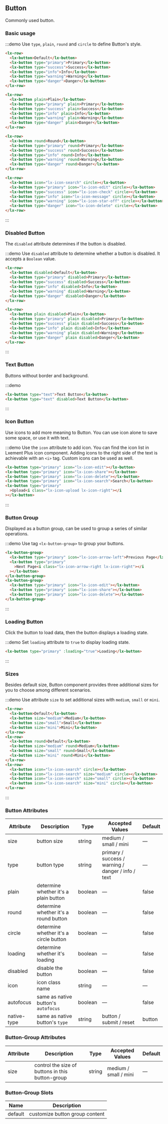 ## Button

Commonly used button.

### Basic usage

:::demo Use `type`, `plain`, `round` and `circle` to define Button's style.

```html
<lx-row>
  <lx-button>Default</lx-button>
  <lx-button type="primary">Primary</lx-button>
  <lx-button type="success">Success</lx-button>
  <lx-button type="info">Info</lx-button>
  <lx-button type="warning">Warning</lx-button>
  <lx-button type="danger">Danger</lx-button>
</lx-row>

<lx-row>
  <lx-button plain>Plain</lx-button>
  <lx-button type="primary" plain>Primary</lx-button>
  <lx-button type="success" plain>Success</lx-button>
  <lx-button type="info" plain>Info</lx-button>
  <lx-button type="warning" plain>Warning</lx-button>
  <lx-button type="danger" plain>Danger</lx-button>
</lx-row>

<lx-row>
  <lx-button round>Round</lx-button>
  <lx-button type="primary" round>Primary</lx-button>
  <lx-button type="success" round>Success</lx-button>
  <lx-button type="info" round>Info</lx-button>
  <lx-button type="warning" round>Warning</lx-button>
  <lx-button type="danger" round>Danger</lx-button>
</lx-row>

<lx-row>
  <lx-button icon="lx-icon-search" circle></lx-button>
  <lx-button type="primary" icon="lx-icon-edit" circle></lx-button>
  <lx-button type="success" icon="lx-icon-check" circle></lx-button>
  <lx-button type="info" icon="lx-icon-message" circle></lx-button>
  <lx-button type="warning" icon="lx-icon-star-off" circle></lx-button>
  <lx-button type="danger" icon="lx-icon-delete" circle></lx-button>
</lx-row>
```

:::

### Disabled Button

The `disabled` attribute determines if the button is disabled.

:::demo Use `disabled` attribute to determine whether a button is disabled. It accepts a `Boolean` value.

```html
<lx-row>
  <lx-button disabled>Default</lx-button>
  <lx-button type="primary" disabled>Primary</lx-button>
  <lx-button type="success" disabled>Success</lx-button>
  <lx-button type="info" disabled>Info</lx-button>
  <lx-button type="warning" disabled>Warning</lx-button>
  <lx-button type="danger" disabled>Danger</lx-button>
</lx-row>

<lx-row>
  <lx-button plain disabled>Plain</lx-button>
  <lx-button type="primary" plain disabled>Primary</lx-button>
  <lx-button type="success" plain disabled>Success</lx-button>
  <lx-button type="info" plain disabled>Info</lx-button>
  <lx-button type="warning" plain disabled>Warning</lx-button>
  <lx-button type="danger" plain disabled>Danger</lx-button>
</lx-row>
```

:::

### Text Button

Buttons without border and background.

:::demo

```html
<lx-button type="text">Text Button</lx-button>
<lx-button type="text" disabled>Text Button</lx-button>
```

:::

### Icon Button

Use icons to add more meaning to Button. You can use icon alone to save some space, or use it with text.

:::demo Use the `icon` attribute to add icon. You can find the icon list in Lxement Plus icon component. Adding icons to the right side of the text is achievable with an `<i>` tag. Custom icons can be used as well.

```html
<lx-button type="primary" icon="lx-icon-edit"></lx-button>
<lx-button type="primary" icon="lx-icon-share"></lx-button>
<lx-button type="primary" icon="lx-icon-delete"></lx-button>
<lx-button type="primary" icon="lx-icon-search">Search</lx-button>
<lx-button type="primary"
  >Upload<i class="lx-icon-upload lx-icon-right"></i
></lx-button>
```

:::

### Button Group

Displayed as a button group, can be used to group a series of similar operations.

:::demo Use tag `<lx-button-group>` to group your buttons.

```html
<lx-button-group>
  <lx-button type="primary" icon="lx-icon-arrow-left">Previous Page</lx-button>
  <lx-button type="primary"
    >Next Page<i class="lx-icon-arrow-right lx-icon-right"></i
  ></lx-button>
</lx-button-group>
<lx-button-group>
  <lx-button type="primary" icon="lx-icon-edit"></lx-button>
  <lx-button type="primary" icon="lx-icon-share"></lx-button>
  <lx-button type="primary" icon="lx-icon-delete"></lx-button>
</lx-button-group>
```

:::

### Loading Button

Click the button to load data, then the button displays a loading state.

:::demo Set `loading` attribute to `true` to display loading state.

```html
<lx-button type="primary" :loading="true">Loading</lx-button>
```

:::

### Sizes

Besides default size, Button component provides three additional sizes for you to choose among different scenarios.

:::demo Use attribute `size` to set additional sizes with `medium`, `small` or `mini`.

```html
<lx-row>
  <lx-button>Default</lx-button>
  <lx-button size="medium">Medium</lx-button>
  <lx-button size="small">Small</lx-button>
  <lx-button size="mini">Mini</lx-button>
</lx-row>
<lx-row>
  <lx-button round>Default</lx-button>
  <lx-button size="medium" round>Medium</lx-button>
  <lx-button size="small" round>Small</lx-button>
  <lx-button size="mini" round>Mini</lx-button>
</lx-row>
<lx-row>
  <lx-button icon="lx-icon-search" circle></lx-button>
  <lx-button icon="lx-icon-search" size="medium" circle></lx-button>
  <lx-button icon="lx-icon-search" size="small" circle></lx-button>
  <lx-button icon="lx-icon-search" size="mini" circle></lx-button>
</lx-row>
```

:::

### Button Attributes

| Attribute   | Description                            | Type    | Accepted Values                                    | Default |
| ----------- | -------------------------------------- | ------- | -------------------------------------------------- | ------- |
| size        | button size                            | string  | medium / small / mini                              | —       |
| type        | button type                            | string  | primary / success / warning / danger / info / text | —       |
| plain       | determine whether it's a plain button  | boolean | —                                                  | false   |
| round       | determine whether it's a round button  | boolean | —                                                  | false   |
| circle      | determine whether it's a circle button | boolean | —                                                  | false   |
| loading     | determine whether it's loading         | boolean | —                                                  | false   |
| disabled    | disable the button                     | boolean | —                                                  | false   |
| icon        | icon class name                        | string  | —                                                  | —       |
| autofocus   | same as native button's `autofocus`    | boolean | —                                                  | false   |
| native-type | same as native button's `type`         | string  | button / submit / reset                            | button  |

### Button-Group Attributes

| Attribute | Description                                      | Type   | Accepted Values       | Default |
| --------- | ------------------------------------------------ | ------ | --------------------- | ------- |
| size      | control the size of buttons in this button-group | string | medium / small / mini | —       |

### Button-Group Slots

| Name    | Description                    |
| ------- | ------------------------------ |
| default | customize button group content |
